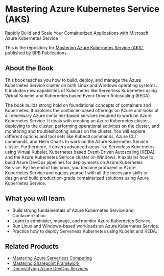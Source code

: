 # Mastering Azure Kubernetes Service (AKS)

Rapidly Build and Scale Your Containerized Applications with Microsoft Azure Kubernetes Service

This is the repository for [Mastering Azure Kubernetes Service (AKS)](https://in.bpbonline.com/products/mastering-azure-kubernetes-service-aks?_pos=1&_sid=281893009&_ss=r), published by BPB Publications.

## About the Book
This book teaches you how to build, deploy, and manage the Azure Kubernetes Service cluster on both Linux and Windows operating systems. It includes new capabilities of Kubernetes like Serverless Kubernetes using Virtual Kubelet and Kubernetes based Event-Driven Autoscaling (KEDA).

The book builds strong hold on foundational concepts of containers and Kubernetes. It explores the container-based offerings on Azure and looks at all necessary Azure container-based services required to work on Azure Kubernetes Service. It deals with creating an Azure Kubernetes cluster, deploying to the cluster, performing operational activities on the cluster, and monitoring and troubleshooting issues on the cluster. You will explore different options and tool sets like Kubectl commands, Azure CLI commands, and Helm Charts to work on the Azure Kubernetes Service cluster. Furthermore, it covers advanced areas like Serverless Kubernetes using Virtual Kubelet, Kubernetes based Event-Driven Autoscaling (KEDA), and the Azure Kubernetes Service cluster on Windows. It explains how to build Azure DevOps pipelines for deployments on Azure Kubernetes Service.
By the end of this book, you become proficient in Azure Kubernetes Service and equips yourself with all the necessary skills to design and build production-grade containerized solutions using Azure Kubernetes Service.

## What you will learn
* Build strong fundamentals of Azure Kubernetes Service and Containerization.
* Learn to administer, manage, and monitor Azure Kubernetes Service.
* Run Linux and Windows-based workloads on Azure Kubernetes Service.
* Practice how to deploy Serverless Kubernetes using Kubelet and KEDA.

## Related Products
* [Mastering Azure Serverless Computing](https://in.bpbonline.com/products/mastering-azure-serverless-computing?_pos=1&_sid=9e494a3f4&_ss=r)
* [Mastering Sharepoint Framework](https://in.bpbonline.com/products/sharepoint-framework-development-book-ebook?_pos=4&_sid=3acb6004f&_ss=r)
* [Demystifying Azure DevOps Services](https://in.bpbonline.com/products/demystifying-azure-devops-services?_pos=2&_sid=a74c1598b&_ss=r)

